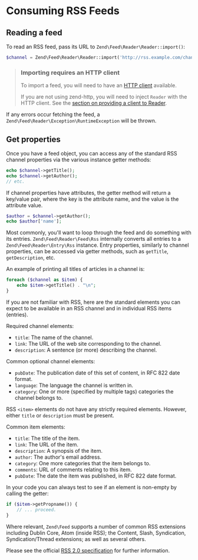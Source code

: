 # Consuming RSS Feeds

## Reading a feed

To read an RSS feed, pass its URL to `Zend\Feed\Reader\Reader::import()`:

```php
$channel = Zend\Feed\Reader\Reader::import('http://rss.example.com/channelName');
```

> ### Importing requires an HTTP client
>
> To import a feed, you will need to have an [HTTP client](http-clients.md)
> available.
>
> If you are not using zend-http, you will need to inject `Reader` with the HTTP
> client. See the [section on providing a client to Reader](http-clients.md#providing-a-client-to-reader).

If any errors occur fetching the feed, a
`Zend\Feed\Reader\Exception\RuntimeException` will be thrown.

## Get properties

Once you have a feed object, you can access any of the standard RSS channel
properties via the various instance getter methods:

```php
echo $channel->getTitle();
echo $channel->getAuthor();
// etc.
```

If channel properties have attributes, the getter method will return a key/value
pair, where the key is the attribute name, and the value is the attribute value.

```php
$author = $channel->getAuthor();
echo $author['name'];
```

Most commonly, you'll want to loop through the feed and do something with its
entries.  `Zend\Feed\Reader\Feed\Rss` internally converts all entries to a
`Zend\Feed\Reader\Entry\Rss` instance. Entry properties, similarly to channel
properties, can be accessed via getter methods, such as `getTitle`,
`getDescription`, etc.

An example of printing all titles of articles in a channel is:

```php
foreach ($channel as $item) {
    echo $item->getTitle() . "\n";
}
```

If you are not familiar with RSS, here are the standard elements you can expect
to be available in an RSS channel and in individual RSS items (entries).

Required channel elements:

- `title`: The name of the channel.
- `link`: The URL of the web site corresponding to the channel.
- `description`: A sentence (or more) describing the channel.

Common optional channel elements:

- `pubDate`: The publication date of this set of content, in RFC 822 date
  format.
- `language`: The language the channel is written in.
- `category`: One or more (specified by multiple tags) categories the channel
  belongs to.

RSS `<item>` elements do not have any strictly required elements. However,
either `title` or `description` must be present.

Common item elements:

- `title`: The title of the item.
- `link`: The URL of the item.
- `description`: A synopsis of the item.
- `author`: The author's email address.
- `category`: One more categories that the item belongs to.
- `comments`: URL of comments relating to this item.
- `pubDate`: The date the item was published, in RFC 822 date format.

In your code you can always test to see if an element is non-empty by calling
the getter:

```php
if ($item->getPropname()) {
    // ... proceed.
}
```

Where relevant, `Zend\Feed` supports a number of common RSS extensions including
Dublin Core, Atom (inside RSS); the Content, Slash, Syndication,
Syndication/Thread extensions; as well as several others.

Please see the official [RSS 2.0 specification](http://cyber.law.harvard.edu/rss/rss.html)
for further information.
